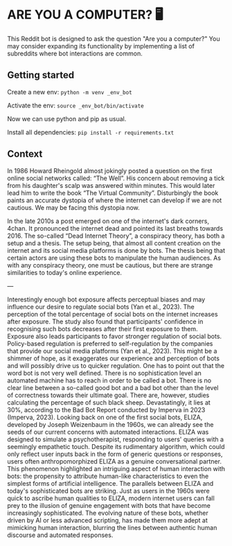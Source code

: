 # ARE YOU A COMPUTER? 🖥️
This Reddit bot is designed to ask the question "Are you a computer?" You may consider expanding its functionality by implementing a list of subreddits where bot interactions are common.

## Getting started
Create a new env: `python -m venv _env_bot`

Activate the env: `source _env_bot/bin/activate`

Now we can use python and pip as usual.

Install all dependencies: `pip install -r requirements.txt`

## Context
In 1986 Howard Rheingold almost jokingly posted a question on the first online social networks called: “The Well”. His concern about removing a tick from his daughter's scalp was answered within minutes. This would later lead him to write the book “The Virtual Community”. Disturbingly the book paints an accurate dystopia of where the internet can develop if we are not cautious. We may be facing this dystopia now. 

In the late 2010s a post emerged on one of the internet's dark corners, 4chan. It pronounced the internet dead and pointed its last breaths towards 2016. The so-called “Dead Internet Theory”, a conspiracy theory, has both a setup and a thesis. The setup being, that almost all content creation on the internet and its social media platforms is done by bots. The thesis being that certain actors are using these bots to manipulate the human audiences. As with any conspiracy theory, one must be cautious, but there are strange similarities to today's online experience.

—


Interestingly enough bot exposure affects perceptual biases and may influence our desire to regulate social bots (Yan et al., 2023). The perception of the total percentage of social bots on the internet increases after exposure. The study also found that participants' confidence in recognising such bots decreases after their first exposure to them. Exposure also leads participants to favor stronger regulation of social bots. Policy-based regulation is preferred to self-regulation by the companies that provide our social media platforms (Yan et al., 2023). This might be a shimmer of hope, as it exaggerates our experience and perception of bots and will possibly drive us to quicker regulation. 
One has to point out that the word bot is not very well defined. There is no sophistication level an automated machine has to reach in order to be called a bot. There is no clear line between a so-called good bot and a bad bot other than the level of correctness towards their ultimate goal. 
There are, however, studies calculating the percentage of such black sheep. Devastatingly, it lies at 30%, according to the Bad Bot Report conducted by Imperva in 2023 (Imperva, 2023).
Looking back on one of the first social bots, ELIZA, developed by Joseph Weizenbaum in the 1960s, we can already see the seeds of our current concerns with automated interactions. ELIZA was designed to simulate a psychotherapist, responding to users' queries with a seemingly empathetic touch. Despite its rudimentary algorithm, which could only reflect user inputs back in the form of generic questions or responses, users often anthropomorphized ELIZA as a genuine conversational partner. This phenomenon highlighted an intriguing aspect of human interaction with bots: the propensity to attribute human-like characteristics to even the simplest forms of artificial intelligence.
The parallels between ELIZA and today's sophisticated bots are striking. Just as users in the 1960s were quick to ascribe human qualities to ELIZA, modern internet users can fall prey to the illusion of genuine engagement with bots that have become increasingly sophisticated. The evolving nature of these bots, whether driven by AI or less advanced scripting, has made them more adept at mimicking human interaction, blurring the lines between authentic human discourse and automated responses.
